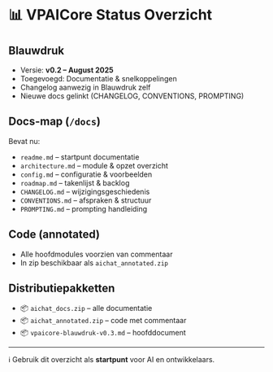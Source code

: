 # 📊 VPAICore Status Overzicht

## Blauwdruk
- Versie: **v0.2 – August 2025**
- Toegevoegd: Documentatie & snelkoppelingen
- Changelog aanwezig in Blauwdruk zelf
- Nieuwe docs gelinkt (CHANGELOG, CONVENTIONS, PROMPTING)

## Docs-map (`/docs`)
Bevat nu:
- `readme.md` – startpunt documentatie
- `architecture.md` – module & opzet overzicht
- `config.md` – configuratie & voorbeelden
- `roadmap.md` – takenlijst & backlog
- `CHANGELOG.md` – wijzigingsgeschiedenis
- `CONVENTIONS.md` – afspraken & structuur
- `PROMPTING.md` – prompting handleiding

## Code (annotated)
- Alle hoofdmodules voorzien van commentaar
- In zip beschikbaar als `aichat_annotated.zip`

## Distributiepakketten
- 📦 `aichat_docs.zip` – alle documentatie
- 📦 `aichat_annotated.zip` – code met commentaar
- 📦 `vpaicore-blauwdruk-v0.3.md` – hoofddocument

---
ℹ️ Gebruik dit overzicht als **startpunt** voor AI en ontwikkelaars.
